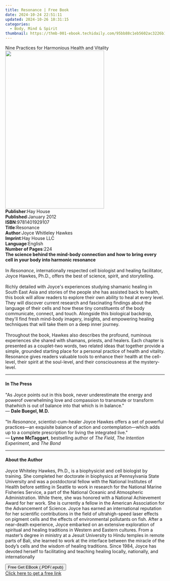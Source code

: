 ```yaml
---
title: Resonance | Free Book
date: 2024-10-24 22:51:11
updated: 2024-10-26 10:31:15
categories:
  - Body, Mind & Spirit
thumbnail: https://thmb-001-ebook.techidaily.com/95bb88c1eb5602ac3226b190883e3e73794ce1e1bab7df623817372e2e59afc7.jpg
---
```

<main id="book-container">
  <div class="flex flex-col">
    <div class="book-brief flex-1 py-6 px-4 sm:p-6 md:py-10 md:px-8">
      <!-- brief-->
      <div class="book-brief-main">
        Nine Practices for Harmonious Health and Vitality
      </div>
    </div>
    <div
      class="book-meta-info flex-1 grid gap-4 col-start-1 col-end-3 row-start-1 sm:mb-6 sm:grid-cols-4 lg:gap-6 lg:col-start-2 lg:row-end-6 lg:row-span-6 lg:mb-0"
    >
      <div
        class="book-meta-info-left place-content-center mt-4 p-4 text-sm leading-6 col-start-2 col-span-2 dark:text-slate-400"
      >
        <img
          class="w-full h-500 object-cover rounded-lg sm:h-255 sm:col-span-2 lg:col-span-full"
          src="https://img-001-ebook.techidaily.com/8142a59a7673ee56b84bedfe3f560292b9be3024225153f8708dc65f571a6c5b.jpg"
          alt=""
          width="312"
          height="500"
        />
      </div>
      <div
        class="book-meta-info-right mt-2 col-start-1 row-start-2 col-span-3 self-center"
      >
        <!-- meta data  -->
        <div class="flex flex-col px-4 md:px-8">
          <div class="flex-1">
            <strong>Publisher</strong>:<span class="px-2">Hay House</span>
          </div>
          <div class="flex-1">
            <strong>Published</strong>:<span class="px-2">January 2012</span>
          </div>
          <div class="flex-1">
            <strong>ISBN</strong>:<span class="px-2">9781401929107</span>
          </div>
          <div class="flex-1">
            <strong>Title</strong>:<span class="px-2">Resonance</span>
          </div>
          <div class="flex-1">
            <strong>Author</strong>:<span class="px-2"
              >Joyce Whitleley Hawkes</span
            >
          </div>
          <div class="flex-1">
            <strong>Imprint</strong>:<span class="px-2">Hay House LLC</span>
          </div>
          <div class="flex-1">
            <strong>Language</strong>:<span class="px-2">English</span>
          </div>
          <div class="flex-1">
            <strong>Number of Pages</strong>:<span class="px-2">224</span>
          </div>
        </div>
      </div>
    </div>
    <div class="book-description flex-1 py-6 px-4 sm:p-6 md:py-10 md:px-8">
      <div class="book-description-main">
        <div accordion-content="" id="description">
          <b
            >The science behind the mind-body connection and how to bring every
            cell in your body into harmonic resonance<br /></b
          ><br />In <i>Resonance</i>, internationally respected cell biologist
          and healing facilitator, Joyce Hawkes, Ph.D., offers the best of
          science, spirit, and storytelling. <br /><br />Richly detailed with
          Joyce's experiences studying shamanic healing in South East Asia and
          stories of the people she has assisted back to health, this book will
          allow readers to explore their own ability to heal at every level.
          They will discover current research and fascinating findings about the
          language of their cells and how these tiny constituents of the body
          communicate, connect, and touch. Alongside this biological backdrop,
          they'll find fresh mind-body imagery, insights, and empowering healing
          techniques that will take them on a deep inner journey.
          <br /><br />Throughout the book, Hawkes also describes the profound,
          numinous experiences she shared with shamans, priests, and healers.
          Each chapter is presented as a couplet-two words, two related ideas
          that together provide a simple, grounded starting place for a personal
          practice of health and vitality. Resonance gives readers valuable
          tools to enhance their health at the cell-level, their spirit at the
          soul-level, and their consciousness at the mystery-level.
        </div>
        <div class="accordion-fader"></div>
      </div>
    </div>
    <div class="book-excerpts flex-1 py-6 px-4 sm:p-6 md:py-10 md:px-8">
      <!-- excerpts-->
      <div class="book-excerpts-main">
        <hr />
        <h4 class="placeholder placeholder-heading">
          <span>In The Press</span>
        </h4>
        <p>
          "As Joyce points out in this book, never underestimate the energy and
          powerof overwhelming love and compassion to transmute or transform
          thatwhich is out of balance into that which is in balance."<br />—
          <b>Dale Buegel, M.D.</b><br /><br />"In <i>Resonance</i>,
          scientist-cum-healer Joyce Hawkes offers a set of powerful
          practices—an exquisite balance of action and contemplation—which adds
          up to a complete prescription for living the integrated live."<br />—
          <b>Lynne McTaggart</b>, bestselling author of <i>The Field</i>,
          <i>The Intention Experiment</i>, and <i>The Bond</i>
        </p>
      </div>
    </div>
    <div class="book-about-author flex-1 py-6 px-4 sm:p-6 md:py-10 md:px-8">
      <!-- about author-->
      <div class="book-main-author-main">
        <hr />
        <h4 class="placeholder placeholder-heading">
          <span>About the Author</span>
        </h4>
        <p>
          Joyce Whiteley Hawkes, Ph.D., is a biophysicist and cell biologist by
          training. She completed her doctorate in biophysics at Pennsylvania
          State University and was a postdoctoral fellow with the National
          Institutes of Health before settling in Seattle to work in research
          for the National Marine Fisheries Service, a part of the National
          Oceanic and Atmospheric Administration. While there, she was honored
          with a National Achievement Award for her work. She is currently a
          fellow in the American Association for the Advancement of Science.
          Joyce has earned an international reputation for her scientific
          contributions in the field of ultrahigh-speed laser effects on pigment
          cells and the effects of environmental pollutants on fish. After a
          near-death experience, Joyce embarked on an extensive exploration of
          spiritual and healing traditions in Western and Eastern cultures. From
          a master’s degree in ministry at a Jesuit University to Hindu temples
          in remote parts of Bali, she learned to work at the interface between
          the miracle of the body’s cells and the wisdom of healing traditions.
          Since 1984, Joyce has devoted herself to facilitating and teaching
          healing locally, nationally, and internationally
        </p>
      </div>
    </div>
    <div class="book-free-get flex-1 py-6 px-4 sm:p-6 md:py-10 md:px-8">
      <button
        id="btn-free-get"
        class="bg-blue-500 hover:bg-blue-700 text-white font-bold py-2 px-4 rounded"
      >
        Free Get EBook (.PDF/.epub)
      </button>
      <div id="countdown-display" class="px-2 text-lg mt-2"></div>
      <a
        id="free-link"
        class="hidden bg-blue-500 hover:bg-blue-700 text-white font-bold py-2 px-4 rounded"
        href="https://www.ebooks.com/en-us/book/96317232/resonance/joyce-whitleley-hawkes/"
        target="_blank"
        >Click here to get a free link</a
      >
    </div>
    <script>
      let countdownTime = 0;
      let countdownInterval = null;
      document
        .getElementById('btn-free-get')
        .addEventListener('click', startCountdown);
      function startCountdown() {
        countdownTime = new Date().getTime() + 60000 * 3;
        countdownInterval = setInterval(updateCountdown, 1000);
        document.getElementById('btn-free-get').disabled = true;
        document
          .getElementById('btn-free-get')
          .classList.add('bg-gray-500', 'cursor-not-allowed');
      }
      function updateCountdown() {
        let currentTime = new Date().getTime();
        let timeLeft = countdownTime - currentTime;
        let secondsLeft = Math.floor(timeLeft / 1000);
        document.getElementById('countdown-display').innerHTML =
          `Remaining time: ${secondsLeft} seconds.`;
        if (secondsLeft <= 0) {
          clearInterval(countdownInterval);
          document.getElementById('btn-free-get').classList.add('hidden');
          document.getElementById('free-link').classList.remove('hidden');
          document.getElementById('countdown-display').innerHTML = '';
        }
      }
    </script>
  </div>
</main>
